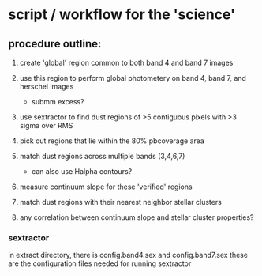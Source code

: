 # script / workflow for the 'science' 

## procedure outline:

1. create 'global' region common to both band 4 and band 7 images
2. use this region to perform global photometery on band 4, band 7, and herschel images
	- submm excess?

3. use sextractor to find dust regions of >5 contiguous pixels with >3 sigma over RMS
4. pick out regions that lie within the 80% pbcoverage area
5. match dust regions across multiple bands (3,4,6,7) 
	- can also use Halpha contours?
6. measure continuum slope for these 'verified' regions
7. match dust regions with their nearest neighbor stellar clusters
8. any correlation between continuum slope and stellar cluster properties?


### sextractor 

in extract directory, there is config.band4.sex and config.band7.sex
these are the configuration files needed for running sextractor